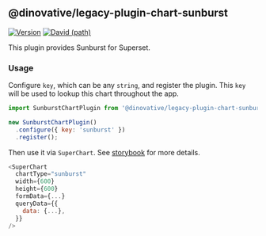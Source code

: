 ## @dinovative/legacy-plugin-chart-sunburst

[![Version](https://img.shields.io/npm/v/@dinovative/legacy-plugin-chart-sunburst.svg?style=flat-square)](https://img.shields.io/npm/v/@dinovative/legacy-plugin-chart-sunburst.svg?style=flat-square)
[![David (path)](https://img.shields.io/david/dinovative/superset-ui-plugins.svg?path=packages%2Fsuperset-ui-legacy-plugin-chart-sunburst&style=flat-square)](https://david-dm.org/dinovative/superset-ui-plugins?path=packages/superset-ui-legacy-plugin-chart-sunburst)

This plugin provides Sunburst for Superset.

### Usage

Configure `key`, which can be any `string`, and register the plugin. This `key` will be used to lookup this chart throughout the app.

```js
import SunburstChartPlugin from '@dinovative/legacy-plugin-chart-sunburst';

new SunburstChartPlugin()
  .configure({ key: 'sunburst' })
  .register();
```

Then use it via `SuperChart`. See [storybook](https://dinovative.github.io/superset-ui-plugins/?selectedKind=plugin-chart-sunburst) for more details.

```js
<SuperChart
  chartType="sunburst"
  width={600}
  height={600}
  formData={...}
  queryData={{
    data: {...},
  }}
/>
```

